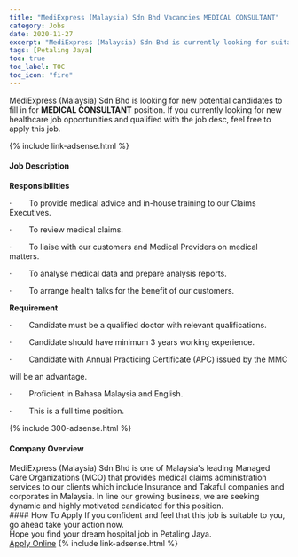 ```yaml
---
title: "MediExpress (Malaysia) Sdn Bhd Vacancies MEDICAL CONSULTANT" 
category: Jobs 
date: 2020-11-27 
excerpt: "MediExpress (Malaysia) Sdn Bhd is currently looking for suitable person to fill in the MEDICAL CONSULTANT which positioned at Petaling Jaya" 
tags: [Petaling Jaya] 
toc: true 
toc_label: TOC 
toc_icon: "fire" 
--- 
```


<p>MediExpress (Malaysia) Sdn Bhd is looking for new potential candidates to fill in for <b>MEDICAL CONSULTANT</b> position. If you currently looking for new healthcare job opportunities and qualified with the job desc, feel free to apply this job.
</p>{% include link-adsense.html %} 
<div><div><div><h4>Job Description</h4></div></div><div><div><span><div><p><strong>Responsibilities</strong></p><p>&#183;&#160;&#160;&#160;&#160;&#160;&#160;&#160;&#160;To provide medical advice and in-house training to our Claims Executives.</p><p>&#183;&#160;&#160;&#160;&#160;&#160;&#160;&#160;&#160;To review medical claims.</p><p>&#183;&#160;&#160;&#160;&#160;&#160;&#160;&#160;&#160;To liaise with our customers and Medical Providers on medical matters.</p><p>&#183;&#160;&#160;&#160;&#160;&#160;&#160;&#160;&#160;To analyse medical data and prepare analysis reports.</p><p>&#183;&#160;&#160;&#160;&#160;&#160;&#160;&#160;&#160;To arrange health talks for the benefit of our customers.</p><p><strong>Requirement</strong></p><p>&#183;&#160;&#160;&#160;&#160;&#160;&#160;&#160;&#160;Candidate must be a qualified doctor with relevant qualifications.</p><p>&#183;&#160;&#160;&#160;&#160;&#160;&#160;&#160;&#160;Candidate should have minimum 3 years working experience.</p><p>&#183;&#160;&#160;&#160;&#160;&#160;&#160;&#160;&#160;Candidate with Annual Practicing Certificate (APC) issued by the MMC</p><p>will be an advantage.</p><p>&#183;&#160;&#160;&#160;&#160;&#160;&#160;&#160;&#160;Proficient in Bahasa Malaysia and English.</p><p>&#183;&#160;&#160;&#160;&#160;&#160;&#160;&#160;&#160;This is a full time position.</p></div></span></div></div></div> 
{% include 300-adsense.html %} 
<div><div><div><h4>Company Overview</h4></div></div><div><div><span><div><div>MediExpress (Malaysia) Sdn Bhd is one of Malaysia's leading Managed Care Organizations (MCO) that provides medical claims administration services to our clients which include Insurance and Takaful companies and corporates in Malaysia. In line our growing business, we are seeking dynamic and highly motivated candidated for this position.&#160;</div></div></span></div></div></div> 
#### How To Apply 
If you confident and feel that this job is suitable to you, go ahead take your action now. <br/> 
Hope you find your dream hospital job in Petaling Jaya. <br/> 
<a href="https://www.jobstreet.com.my/en/job/medical-consultant-4431567?jobId=jobstreet-my-job-4431567&sectionRank=1&token=0~bce3f2b1-7363-4390-a948-a873c5859343&fr=SRP%20View%20In%20New%20Ta" class="btn btn--warning" target="_blank" rel="nofollow noopenner">Apply Online</a> 
{% include link-adsense.html %} 